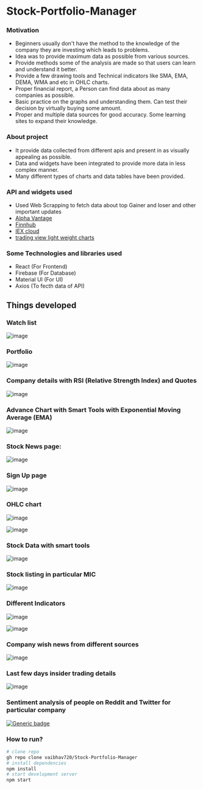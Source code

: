 # Stock-Portfolio-Manager


### Motivation


- Beginners usually don't have the method to the knowledge of the company they are investing which leads to problems.
- Idea was to provide maximum data as possible from various sources. 
- Provide methods some of the analysis are made so that users can learn and understand it better. 
- Provide a few drawing tools and Technical indicators like SMA, EMA, DEMA, WMA and etc in OHLC charts.
- Proper financial report, a Person can find data about as many companies as possible. 
- Basic practice on the graphs and understanding them. Can test their decision by virtually buying some amount.
- Proper and multiple data sources for good accuracy. Some learning sites to expand their knowledge.



### About project

- It provide data collected from different apis and present in as visually appealing as possible.
- Data and widgets have been integrated to provide more data in less complex manner.
- Many different types of charts and data tables have been provided.


### API and widgets  used
- Used Web Scrapping to fetch data about top Gainer and loser and other important updates
- [Alpha Vantage](https://www.alphavantage.co/documentation/)
- [Finnhub](https://finnhub.io/docs/api/websocket-trades)
- [IEX cloud](https://iexcloud.io/docs/api/)
- [trading view light weight charts](https://www.tradingview.com/)


### Some Technologies and libraries used

- React (For Frontend)
- Firebase (For Database)
- Material UI (For UI)
- Axios (To fecth data of API)

## Things developed


### Watch list 

![image](https://user-images.githubusercontent.com/56918464/165073224-88f6be9a-dd4b-4c98-ad0f-53c7784f16da.png)

### Portfolio

![image](https://user-images.githubusercontent.com/56918464/165073338-43b8283b-6b31-4726-a293-93d91cd999f8.png)

### Company details with RSI (Relative Strength Index) and Quotes

![image](https://user-images.githubusercontent.com/56918464/165073551-78409584-bf7e-4d07-b603-da23573a2e1c.png)

### Advance Chart with Smart Tools with Exponential Moving Average (EMA)

![image](https://user-images.githubusercontent.com/56918464/165074058-45f556b9-9a24-441c-9f4d-7b49ae508afb.png)

### Stock News page:

![image](https://user-images.githubusercontent.com/56918464/163449582-727cf43f-683f-421b-b9cc-f0f930030949.png)

### Sign Up page

![image](https://user-images.githubusercontent.com/56918464/163450012-2f6d8f10-d5cc-419e-a6bb-4e08cda8cad3.png)

### OHLC chart

![image](https://user-images.githubusercontent.com/56918464/163514241-c19a101f-36e4-46c0-966f-38b53bc7ea6b.png)

![image](https://user-images.githubusercontent.com/56918464/163534876-3cbb40aa-1bff-451e-b303-62b597a04763.png)


### Stock Data with smart tools
![image](https://user-images.githubusercontent.com/56918464/163532959-0a7fa9b5-2ee7-4811-a7d5-b0a6a64837c2.png)


### Stock listing in particular MIC
![image](https://user-images.githubusercontent.com/56918464/163714112-843453ce-96fb-4aec-9289-5337a8cee6c0.png)


### Different Indicators
![image](https://user-images.githubusercontent.com/56918464/163514301-d4dbcc2b-771b-4748-b1c6-c71026c215c3.png)

![image](https://user-images.githubusercontent.com/56918464/163514340-2141b50e-007d-4e97-b8ea-bf3bf14625aa.png)


### Company wish news from different sources

![image](https://user-images.githubusercontent.com/56918464/163514415-8a88b7f3-dc90-4339-acc1-18a0d32878e8.png)


### Last few days insider trading details
![image](https://user-images.githubusercontent.com/56918464/163514483-252e2bdf-91cf-4ac5-9484-af648e59e39d.png)


### Sentiment analysis of people on Reddit and Twitter for particular company

[![Generic badge](https://img.shields.io/badge/LinkedIn-Connect-blue.svg?style=for-the-badge&logo=linkedin&logoColor=white)](https://www.linkedin.com/in/vaibhav-parikh-9b13b61a3/)


### How to run?

``` bash
# clone repo
gh repo clone vaibhav720/Stock-Portfolio-Manager
# install dependencies
npm install
# start development server
npm start
```

